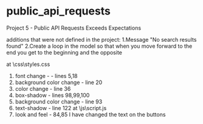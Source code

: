 # public_api_requests
Project 5 - Public API Requests
Exceeds Expectations 

additions that were not defined in the project:
1.Message "No search results found"
2.Create a loop in the model so that when you move forward to the end you get to the beginning and the opposite



at \css\styles.css
1. font change -  - lines 5,18
2. background color change - line 20 
3. color change - line 36
4. box-shadow - lines 98,99,100
5. background color change - line 93
6. text-shadow - line 122
at \js\script.js 
8. look and feel - 84,85 I have changed the text on the buttons



